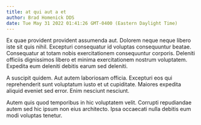 ```yaml
---
title: at qui aut a et
author: Brad Homenick DDS
date: Tue May 31 2022 01:41:26 GMT-0400 (Eastern Daylight Time)
---
```

Ex quae provident provident assumenda aut. Dolorem neque neque libero iste sit quis nihil. Excepturi consequatur id voluptas consequuntur beatae. Consequatur at totam nobis exercitationem consequuntur corporis. Deleniti officiis dignissimos libero et minima exercitationem nostrum voluptatem. Expedita eum deleniti debitis earum sed deleniti.

 A suscipit quidem. Aut autem laboriosam officia. Excepturi eos qui reprehenderit sunt voluptatum iusto et ut cupiditate. Maiores expedita aliquid eveniet sed error. Enim nesciunt nesciunt.

 Autem quis quod temporibus in hic voluptatem velit. Corrupti repudiandae autem sed hic ipsum non eius architecto. Ipsa occaecati nulla debitis eum modi voluptas tenetur.